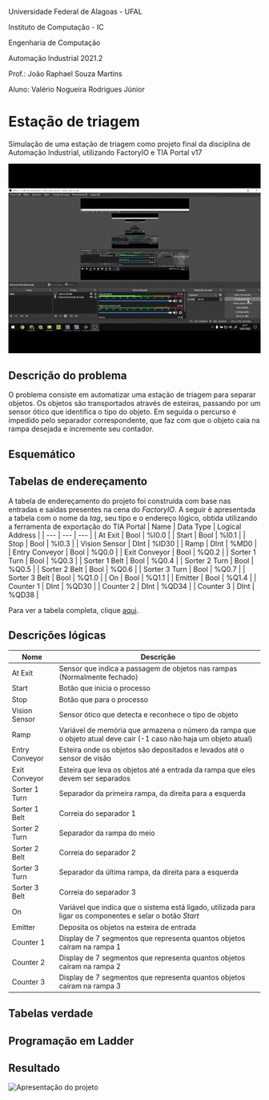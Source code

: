 Universidade Federal de Alagoas - UFAL

Instituto de Computação - IC

Engenharia de Computação

Automação Industrial 2021.2

Prof.: João Raphael Souza Martins

Aluno: Valério Nogueira Rodrigues Júnior

# Estação de triagem

Simulação de uma estação de triagem como projeto final da disciplina de Automação Industrial, utilizando FactoryIO e TIA Portal v17

![Funcionamento do sistema](https://github.com/valeriojr/estacao_de_triagem/blob/61a1977e4b2de3b6a5f5ca568538b6fb4a768f37/EstacaoDeTriagem.gif)

## Descrição do problema

O problema consiste em automatizar uma estação de triagem para separar objetos. Os objetos são transportados através de esteiras, passando por um sensor ótico que identifica o tipo do objeto. Em seguida o percurso é impedido pelo separador correspondente, que faz com que o objeto caia na rampa desejada e incremente seu contador.

## Esquemático

## Tabelas de endereçamento
A tabela de endereçamento do projeto foi construída com base nas entradas e saídas presentes na cena do *FactoryIO*. A seguir é apresentada a tabela com o nome da *tag*, seu tipo e o endereço lógico, obtida utilizando a ferramenta de exportação do TIA Portal
| Name | Data Type | Logical Address |
| --- | --- | --- |
| At Exit | Bool | %I0.0 |
| Start | Bool | %I0.1 |
| Stop | Bool | %I0.3 |
| Vision Sensor | DInt | %ID30 |
| Ramp | DInt | %MD0 |
| Entry Conveyor | Bool | %Q0.0 |
| Exit Conveyor | Bool | %Q0.2 |
| Sorter 1 Turn | Bool | %Q0.3 |
| Sorter 1 Belt | Bool | %Q0.4 |
| Sorter 2 Turn | Bool | %Q0.5 |
| Sorter 2 Belt | Bool | %Q0.6 |
| Sorter 3 Turn | Bool | %Q0.7 |
| Sorter 3 Belt | Bool | %Q1.0 |
| On | Bool | %Q1.1 |
| Emitter | Bool | %Q1.4 |
| Counter 1 | DInt | %QD30 |
| Counter 2 | DInt | %QD34 |
| Counter 3 | DInt | %QD38 |

Para ver a tabela completa, clique [aqui](https://docs.google.com/spreadsheets/d/164uqqT6c53RvLH8Ako69DZUV4Dy293bLTqGDGNpTXPA/edit?usp=sharing).

## Descrições lógicas
| Nome | Descrição |
| --- | --- |
| At Exit | Sensor que indica a passagem de objetos nas rampas (Normalmente fechado) |
| Start | Botão que inicia o processo |
| Stop | Botão que para o processo |
| Vision Sensor | Sensor ótico que detecta e reconhece o tipo de objeto |
| Ramp | Variável de memória que armazena o número da rampa que o objeto atual deve cair (-1 caso não haja um objeto atual) |
| Entry Conveyor | Esteira onde os objetos são depositados e levados até o sensor de visão |
| Exit Conveyor | Esteira que leva os objetos até a entrada da rampa que eles devem ser separados |
| Sorter 1 Turn | Separador da primeira rampa, da direita para a esquerda |
| Sorter 1 Belt | Correia do separador 1 |
| Sorter 2 Turn | Separador da rampa do meio |
| Sorter 2 Belt | Correia do separador 2 |
| Sorter 3 Turn | Separador da última rampa, da direita para a esquerda |
| Sorter 3 Belt | Correia do separador 3 |
| On | Variável que indica que o sistema está ligado, utilizada para ligar os componentes e selar o botão *Start* |
| Emitter | Deposita os objetos na esteira de entrada |
| Counter 1 | Display de 7 segmentos que representa quantos objetos caíram na rampa 1 |
| Counter 2 | Display de 7 segmentos que representa quantos objetos caíram na rampa 2 |
| Counter 3 | Display de 7 segmentos que representa quantos objetos caíram na rampa 3 |

## Tabelas verdade

## Programação em Ladder

## Resultado
![![Apresentação do projeto](https://img.youtube.com/vi/0x-oRdty2iY/0.jpg)](https://www.youtube.com/watch?v=0x-oRdty2iY)
